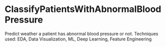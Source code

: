 # ClassifyPatientsWithAbnormalBloodPressure
Predict weather a patient has abnormal blood pressure or not. Techniques used: EDA, Data Visualization, ML, Deep Learning, Feature Engineering
